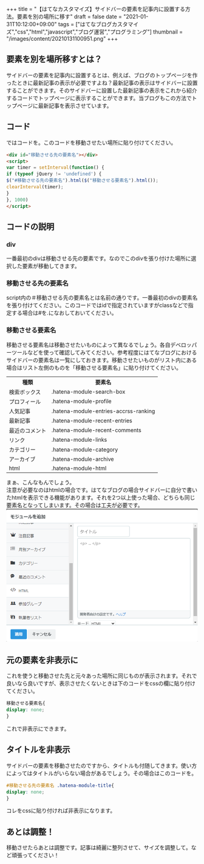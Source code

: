 +++
title = "【はてなカスタマイズ】サイドバーの要素を記事内に設置する方法。要素を別の場所に移す"
draft = false
date = "2021-01-31T10:12:00+09:00"
tags = ["はてなブログカスタマイズ","css","html","javascript","ブログ運営","プログラミング"]
thumbnail = "/images/content/20210131100951.png"
+++

<div class="section">
    <h2 id="要素を別を場所移すとは">要素を別を場所移すとは？</h2>
    <p>サイドバーの要素を記事内に設置するとは、例えば、ブログのトップページを作ったときに最新記事の表示が必要ですよね？最新記事の表示はサイドバーに設置することができます。そのサイドバーに設置した最新記事の表示をこれから紹介するコードでトップページに表示することができます。当ブログもこの方法でトップページに最新記事を表示させています。</p>

</div>
<div class="section">
    <h2 id="コード">コード</h2>
    <p>ではコードを。このコードを移動させたい場所に貼り付けてください。</p>

```html
<div id="移動させる先の要素名"></div>
<script>
var timer = setInterval(function() {
if (typeof jQuery != 'undefined') {
$("#移動させる先の要素名").html($("移動させる要素名").html());
clearInterval(timer);
}
}, 1000)
</script>
```

</div>
<div class="section">
    <h2 id="コードの説明">コードの説明</h2>
    
<div class="section">
    <h3 id="div">div</h3>
    <p>一番最初のdivは移動させる先の要素です。なのでこのdivを張り付けた場所に選択した要素が移動してきます。</p>

</div>
<div class="section">
    <h3 id="移動させる先の要素名">移動させる先の要素名</h3>
    <p>script内の＃移動させる先の要素名とは名前の通りです。一番最初のdivの要素名を張り付けてください。このコードではidで指定されていますがclassなどで指定する場合は#を.になおしておいてください。</p>

</div>
<div class="section">
    <h3 id="移動させる要素名">移動させる要素名</h3>
    <p>移動させる要素名は移動させたいものによって異なるでしょう。各自デベロッパーツールなどを使って確認してみてください。参考程度にはてなブログにおけるサイドバーの要素名は一覧にしておきます。移動させたいものがリスト内にある場合はリスト左側のものを「移動させる要素名」に貼り付けてください。</p>

<table>
    <tr>
    <th>種類</th>
    <th>要素名</th>
    </tr>
    <tr>
    <td>検索ボックス</td>
    <td>.hatena-module-search-box</td>
    </tr>
    <tr>
    <td>プロフィール</td>
    <td>.hatena-module-profile</td>
    </tr>
    <tr>
    <td>人気記事</td>
    <td>.hatena-module-entries-accrss-ranking</td>
    </tr>
    <tr>
    <td>最新記事</td>
    <td>.hatena-module-recent-entries</td>
    </tr>
    <tr>
    <td>最近のコメント</td>
    <td>.hatena-module-recent-comments</td>
    </tr>
    <tr>
    <td>リンク</td>
    <td>.hatena-module-links</td>
    </tr>
    <tr>
    <td>カテゴリー</td>
    <td>.hatena-module-category</td>
    </tr>
    <tr>
    <td>アーカイブ</td>
    <td>.hatena-module-archive</td>
    </tr>
    <tr>
    <td>html</td>
    <td>.hatena-module-html</td>
    </tr>
</table><p>まぁ、こんなもんでしょう。<br />
注意が必要なのはhtmlの場合です。はてなブログの場合サイドバーに自分で書いたhtmlを表示できる機能があります。それを2つ以上使った場合、どちらも同じ要素名となってしまいます。その場合は工夫が必要です。<br />
<span itemscope itemtype="http://schema.org/Photograph"><img src="/images/content/20210131091406.png" alt="f:id:pocopota:20210131091406p:plain" title="" class="hatena-fotolife" itemprop="image"></span></p>

</div>
</div>
<div class="section">
    <h2 id="元の要素を非表示に">元の要素を非表示に</h2>
    <p>これを使うと移動させた先と元々あった場所に同じものが表示されます。それで良いなら良いですが、表示させたくないときは下のコードをcssの欄に貼り付けてください。</p>

```css
移動させる要素名{
display: none;
}
```

<p>これで非表示にできます。</p>

</div>
<div class="section">
    <h2 id="タイトルを非表示">タイトルを非表示</h2>
    <p>サイドバーの要素を移動させたのですから、タイトルも付随してきます。使い方によってはタイトルがいらない場合があるでしょう。その場合はこのコードを。</p>

```css
#移動させる先の要素名 .hatena-module-title{
display: none;
}
```

<p>コレをcssに貼り付ければ非表示になります。</p>

</div>
<div class="section">
    <h2 id="あとは調整">あとは調整！</h2>
    <p>移動させたらあとは調整です。記事は綺麗に整列させて、サイズを調整して。など頑張ってください！</p>

</div>